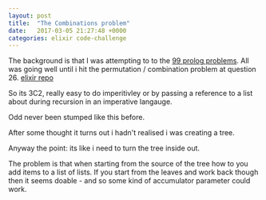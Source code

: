 ```yaml
---
layout: post
title:  "The Combinations problem"
date:   2017-03-05 21:27:48 +0000
categories: elixir code-challenge
---
```


The background is that I was attempting to to the [99 prolog problems][99-prolog-problems]. All was going well until i hit the permutation / combination problem at question 26. [elixir repo][elixir-repo]


So its 3C2, really easy to do imperitivley or by passing a reference to a list about during recursion in an imperative langauge.

Odd never been stumped like this before.

After some thought it turns out i hadn't realised i was creating a tree.

Anyway the point: its like i need to turn the tree inside out.

The problem is that when starting from the source of the tree how to you add items to a list of lists. If you start from the leaves and work back though then it seems doable - and so some kind of accumulator parameter could work.

[99-prolog-problems]: https://sites.google.com/site/prologsite/prolog-problems
[elixir-repo]: https://github.com/MrTortoise/elixir_ninety_nine_problems

